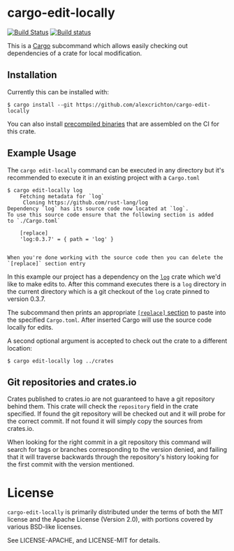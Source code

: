 # cargo-edit-locally

[![Build Status](https://travis-ci.org/alexcrichton/cargo-edit-locally.svg?branch=master)](https://travis-ci.org/alexcrichton/cargo-edit-locally)
[![Build status](https://ci.appveyor.com/api/projects/status/qx69c85cp1irk0ps?svg=true)](https://ci.appveyor.com/project/alexcrichton/cargo-edit-locally)

This is a [Cargo](http://doc.crates.io) subcommand which allows easily checking
out dependencies of a crate for local modification.

## Installation

Currently this can be installed with:

```
$ cargo install --git https://github.com/alexcrichton/cargo-edit-locally
```

You can also install [precompiled
binaries](https://github.com/alexcrichton/cargo-edit-locally/releases) that are
assembled on the CI for this crate.

## Example Usage

The `cargo edit-locally` command can be executed in any directory but it's
recommended to execute it in an existing project with a `Cargo.toml`

```
$ cargo edit-locally log
    Fetching metadata for `log`
     Cloning https://github.com/rust-lang/log
Dependency `log` has its source code now located at `log`.
To use this source code ensure that the following section is added
to `./Cargo.toml`

    [replace]
    'log:0.3.7' = { path = 'log' }


When you're done working with the source code then you can delete the `[replace]` section entry
```

In this example our project has a dependency on the [`log`] crate which we'd
like to make edits to. After this command executes there is a `log` directory
in the current directory which is a git checkout of the `log` crate pinned to
version 0.3.7.

The subcommand then prints an appropriate [`[replace]` section][replace] to
paste into the specified `Cargo.toml`. After inserted Cargo will use the source
code locally for edits.

[replace]: http://doc.crates.io/manifest.html#the-replace-section

A second optional argument is accepted to check out the crate to a different
location:

```
$ cargo edit-locally log ../crates
```

[`log`]: https://crates.io/crates/log

## Git repositories and crates.io

Crates published to crates.io are not guaranteed to have a git repository
behind them. This crate will check the `repository` field in the crate
specified. If found the git repository will be checked out and it will probe
for the correct commit. If not found it will simply copy the sources from
crates.io.

When looking for the right commit in a git repository this command will search
for tags or branches corresponding to the version denied, and failing that it
will traverse backwards through the repository's history looking for the first
commit with the version mentioned.

# License

`cargo-edit-locally` is primarily distributed under the terms of both the MIT
license and the Apache License (Version 2.0), with portions covered by various
BSD-like licenses.

See LICENSE-APACHE, and LICENSE-MIT for details.
